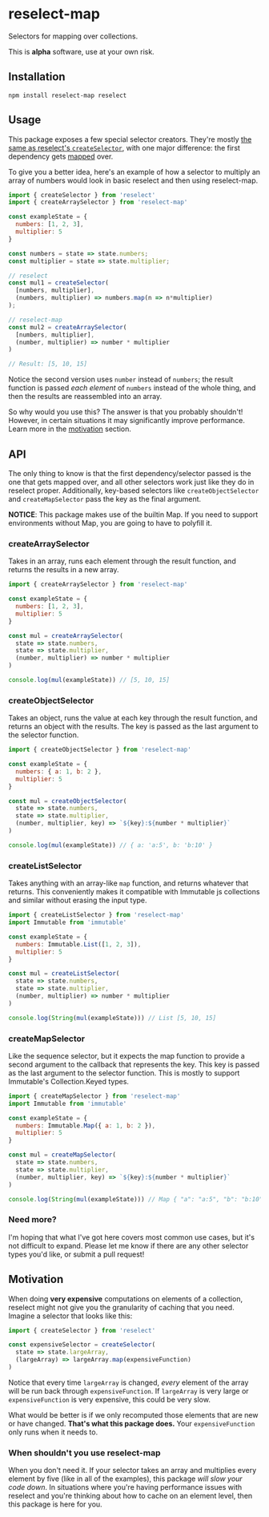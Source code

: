 # reselect-map

Selectors for mapping over collections.

This is **alpha** software, use at your own risk.

## Installation

```shell
npm install reselect-map reselect
```

## Usage

This package exposes a few special selector creators. They're mostly [the same as reselect's `createSelector`](https://github.com/reactjs/reselect), with one major difference: the first dependency gets [mapped](https://en.wikipedia.org/wiki/Map_(higher-order_function)) over.

To give you a better idea, here's an example of how a selector to multiply an array of numbers would look in basic reselect and then using reselect-map.

```javascript
import { createSelector } from 'reselect'
import { createArraySelector } from 'reselect-map'

const exampleState = {
  numbers: [1, 2, 3],
  multiplier: 5
}

const numbers = state => state.numbers;
const multiplier = state => state.multiplier;

// reselect
const mul1 = createSelector(
  [numbers, multiplier],
  (numbers, multiplier) => numbers.map(n => n*multiplier)
);

// reselect-map
const mul2 = createArraySelector(
  [numbers, multiplier],
  (number, multiplier) => number * multiplier
)

// Result: [5, 10, 15]
```

Notice the second version uses `number` instead of `numbers`; the result function is passed _each element_ of `numbers` instead of the whole thing, and then the results are reassembled into an array.

So why would you use this? The answer is that you probably shouldn't! However, in certain situations it may significantly improve performance. Learn more in the [motivation](#motivation) section.

## API

The only thing to know is that the first dependency/selector passed is the one that gets mapped over, and all other selectors work just like they do in reselect proper. Additionally, key-based selectors like `createObjectSelector` and `createMapSelector` pass the key as the final argument.

**NOTICE**: This package makes use of the builtin Map. If you need to support environments without Map, you are going to have to polyfill it.

### createArraySelector

Takes in an array, runs each element through the result function, and returns the results in a new array.

```javascript
import { createArraySelector } from 'reselect-map'

const exampleState = {
  numbers: [1, 2, 3],
  multiplier: 5
}

const mul = createArraySelector(
  state => state.numbers,
  state => state.multiplier,
  (number, multiplier) => number * multiplier
)

console.log(mul(exampleState)) // [5, 10, 15]
```

### createObjectSelector

Takes an object, runs the value at each key through the result function, and returns an object with the results. The key is passed as the last argument to the selector function.

```javascript
import { createObjectSelector } from 'reselect-map'

const exampleState = {
  numbers: { a: 1, b: 2 },
  multiplier: 5
}

const mul = createObjectSelector(
  state => state.numbers,
  state => state.multiplier,
  (number, multiplier, key) => `${key}:${number * multiplier}`
)

console.log(mul(exampleState)) // { a: 'a:5', b: 'b:10' }
```

### createListSelector

Takes anything with an array-like `map` function, and returns whatever that returns. This conveniently makes it compatible with Immutable js collections and similar without erasing the input type.

```javascript
import { createListSelector } from 'reselect-map'
import Immutable from 'immutable'

const exampleState = {
  numbers: Immutable.List([1, 2, 3]),
  multiplier: 5
}

const mul = createListSelector(
  state => state.numbers,
  state => state.multiplier,
  (number, multiplier) => number * multiplier
)

console.log(String(mul(exampleState))) // List [5, 10, 15]
```

### createMapSelector

Like the sequence selector, but it expects the map function to provide a second argument to the callback that represents the key. This key is passed as the last argument to the selector function. This is mostly to support Immutable's Collection.Keyed types.

```javascript
import { createMapSelector } from 'reselect-map'
import Immutable from 'immutable'

const exampleState = {
  numbers: Immutable.Map({ a: 1, b: 2 }),
  multiplier: 5
}

const mul = createMapSelector(
  state => state.numbers,
  state => state.multiplier,
  (number, multiplier, key) => `${key}:${number * multiplier}`
)

console.log(String(mul(exampleState))) // Map { "a": "a:5", "b": "b:10" }
```

### Need more?

I'm hoping that what I've got here covers most common use cases, but it's not difficult to expand. Please let me know if there are any other selector types you'd like, or submit a pull request!

## Motivation

When doing **very expensive** computations on elements of a collection, reselect might not give you the granularity of caching that you need. Imagine a selector that looks like this:

```javascript
import { createSelector } from 'reselect'

const expensiveSelector = createSelector(
  state => state.largeArray,
  (largeArray) => largeArray.map(expensiveFunction)
)
```

Notice that every time `largeArray` is changed, *every* element of the array will be run back through `expensiveFunction`. If `largeArray` is very large or `expensiveFunction` is very expensive, this could be very slow.

What would be better is if we only recomputed those elements that are new or have changed. **That's what this package does.** Your `expensiveFunction` only runs when it needs to.

### When shouldn't you use reselect-map

When you don't need it. If your selector takes an array and multiplies every element by five (like in all of the examples), this package _will slow your code down_. In situations where you're having performance issues with reselect and you're thinking about how to cache on an element level, then this package is here for you.

